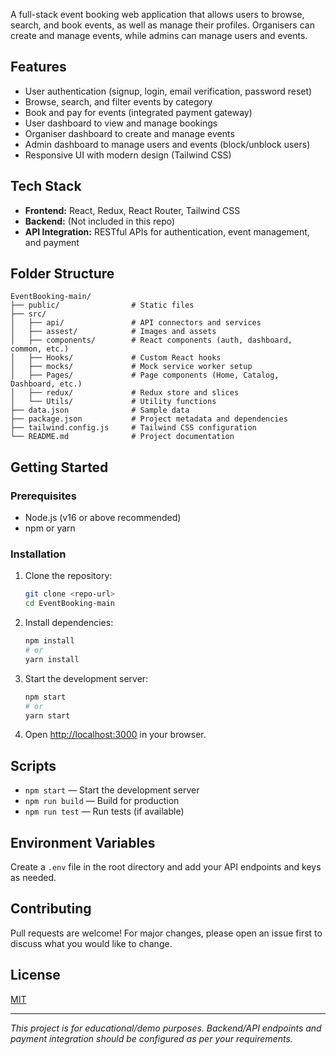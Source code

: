 
A full-stack event booking web application that allows users to browse, search, and book events, as well as manage their profiles. Organisers can create and manage events, while admins can manage users and events.

## Features

- User authentication (signup, login, email verification, password reset)
- Browse, search, and filter events by category
- Book and pay for events (integrated payment gateway)
- User dashboard to view and manage bookings
- Organiser dashboard to create and manage events
- Admin dashboard to manage users and events (block/unblock users)
- Responsive UI with modern design (Tailwind CSS)

## Tech Stack

- **Frontend:** React, Redux, React Router, Tailwind CSS
- **Backend:** (Not included in this repo)
- **API Integration:** RESTful APIs for authentication, event management, and payment

## Folder Structure

```
EventBooking-main/
├── public/                # Static files
├── src/
│   ├── api/               # API connectors and services
│   ├── assest/            # Images and assets
│   ├── components/        # React components (auth, dashboard, common, etc.)
│   ├── Hooks/             # Custom React hooks
│   ├── mocks/             # Mock service worker setup
│   ├── Pages/             # Page components (Home, Catalog, Dashboard, etc.)
│   ├── redux/             # Redux store and slices
│   └── Utils/             # Utility functions
├── data.json              # Sample data
├── package.json           # Project metadata and dependencies
├── tailwind.config.js     # Tailwind CSS configuration
└── README.md              # Project documentation
```

## Getting Started

### Prerequisites
- Node.js (v16 or above recommended)
- npm or yarn

### Installation

1. Clone the repository:
   ```sh
   git clone <repo-url>
   cd EventBooking-main
   ```
2. Install dependencies:
   ```sh
   npm install
   # or
   yarn install
   ```
3. Start the development server:
   ```sh
   npm start
   # or
   yarn start
   ```
4. Open [http://localhost:3000](http://localhost:3000) in your browser.

## Scripts
- `npm start` — Start the development server
- `npm run build` — Build for production
- `npm run test` — Run tests (if available)

## Environment Variables
Create a `.env` file in the root directory and add your API endpoints and keys as needed.

## Contributing
Pull requests are welcome! For major changes, please open an issue first to discuss what you would like to change.

## License
[MIT](LICENSE)

---

*This project is for educational/demo purposes. Backend/API endpoints and payment integration should be configured as per your requirements.*
